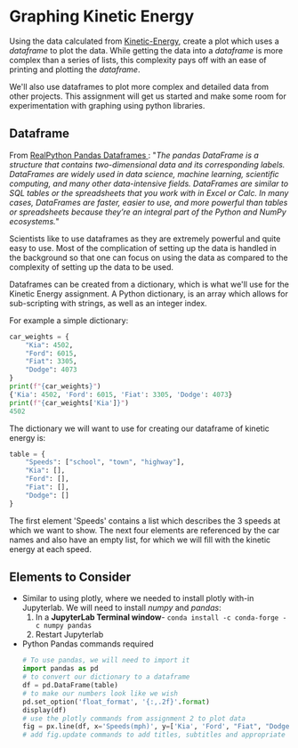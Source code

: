 # Graphing Kinetic Energy

Using the data calculated from [Kinetic-Energy](../01-Kinetic-Energy/), create a plot which uses a *dataframe* to plot the data. While getting the data into a *dataframe* is more complex than a series of lists, this complexity pays off with an ease of printing and plotting the *dataframe*. 

We'll also use dataframes to plot more complex and detailed data from other projects. This assignment will get us started and make some room for experimentation with graphing using python libraries. 

## Dataframe
From [RealPython Pandas Dataframes ](https://realpython.com/pandas-dataframe/):
"*The pandas DataFrame is a structure that contains two-dimensional data and its corresponding labels. DataFrames are widely used in data science, machine learning, scientific computing, and many other data-intensive fields.
DataFrames are similar to SQL tables or the spreadsheets that you work with in Excel or Calc. In many cases, DataFrames are faster, easier to use, and more powerful than tables or spreadsheets because they’re an integral part of the Python and NumPy ecosystems.*"

Scientists like to use dataframes as they are extremely powerful and quite easy to use. Most of the complication of setting up the data is handled in the background so that one can focus on using the data as compared to the complexity of setting up the data to be used. 

Dataframes can be created from a dictionary, which is what we'll use for the Kinetic Energy assignment. A Python dictionary, is an array which allows for sub-scripting with strings, as well as an integer index.

For example a simple dictionary:
```python
car_weights = {
	"Kia": 4502,
	"Ford": 6015,
	"Fiat": 3305,
	"Dodge": 4073
}
print(f"{car_weights}")
{'Kia': 4502, 'Ford': 6015, 'Fiat': 3305, 'Dodge': 4073}
print(f"{car_weights['Kia']}")
4502
```
The dictionary we will want to use for creating our dataframe of kinetic energy is:
```python
table = {
    "Speeds": ["school", "town", "highway"],
    "Kia": [],
    "Ford": [],
    "Fiat": [],
    "Dodge": []
}
```
The first element 'Speeds' contains a list which describes the 3 speeds at which we want to show. The next four elements are referenced by the car names and also have an empty list, for which we will fill with the kinetic energy at each speed.

## Elements to Consider
* Similar to using plotly, where we needed to install plotly with-in Jupyterlab. We will need to install *numpy* and *pandas*:
	1. In a **JupyterLab Terminal window**- `conda install -c conda-forge -c numpy pandas`
	1. Restart Jupyterlab
* Python Pandas commands required
	```python
	# To use pandas, we will need to import it
	import pandas as pd
	# to convert our dictionary to a dataframe
	df = pd.DataFrame(table)
	# to make our numbers look like we wish
	pd.set_option('float_format', '{:,.2f}'.format)
	display(df)
	# use the plotly commands from assignment 2 to plot data
	fig = px.line(df, x='Speeds(mph)', y=['Kia', 'Ford', "Fiat", "Dodge"])
	# add fig.update commands to add titles, subtitles and appropriate size to plot
	```
